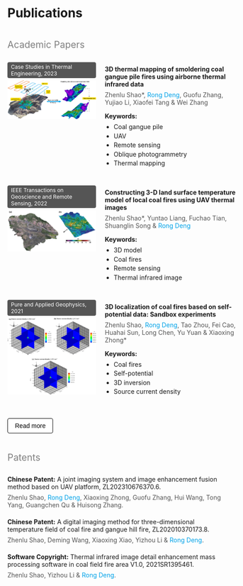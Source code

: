 # Publications

## Academic Papers

<div class="publications-list">

  <div class='paper-box'>
    <div class='paper-box-image'>
      <div class="badge">Case Studies in Thermal Engineering, 2023</div>
      <img src='images/pub4.png' alt="3D thermal mapping publication" width="100%">
    </div>
    <div class='paper-box-text'>
      <p><a href="https://www.sciencedirect.com/science/article/pii/S2214157X23004525" target="_blank" rel="noopener noreferrer"><strong>3D thermal mapping of smoldering coal gangue pile fires using airborne thermal infrared data</strong></a></p>
      <p class="authors">Zhenlu Shao*, <span class="author-highlight">Rong Deng</span>, Guofu Zhang, Yujiao Li, Xiaofei Tang & Wei Zhang</p>
      <div class="keywords">
        <strong>Keywords:</strong>
        <ul>
          <li>Coal gangue pile</li>
          <li>UAV</li>
          <li>Remote sensing</li>
          <li>Oblique photogrammetry</li>
          <li>Thermal mapping</li>
        </ul>
      </div>
    </div>
  </div>

  <div class='paper-box'>
    <div class='paper-box-image'>
      <div class="badge">IEEE Transactions on Geoscience and Remote Sensing, 2022</div>
      <img src='images/pub3.gif' alt="Constructing 3-D land surface temperature publication" width="100%">
    </div>
    <div class='paper-box-text'>
      <p><a href="https://ieeexplore.ieee.org/abstract/document/9779710" target="_blank" rel="noopener noreferrer"><strong>Constructing 3-D land surface temperature model of local coal fires using UAV thermal images</strong></a></p>
      <p class="authors">Zhenlu Shao*, Yuntao Liang, Fuchao Tian, Shuanglin Song & <span class="author-highlight">Rong Deng</span></p>
      <div class="keywords">
        <strong>Keywords:</strong>
        <ul>
          <li>3D model</li>
          <li>Coal fires</li>
          <li>Remote sensing</li>
          <li>Thermal infrared image</li>
        </ul>
      </div>
    </div>
  </div>

  <div class='paper-box'>
    <div class='paper-box-image'>
      <div class="badge">Pure and Applied Geophysics, 2021</div>
      <img src='images/pub2.webp' alt="3D localization of coal fires publication" width="100%">
    </div>
    <div class='paper-box-text'>
      <p><a href="https://link.springer.com/article/10.1007/s00024-021-02883-z" target="_blank" rel="noopener noreferrer"><strong>3D localization of coal fires based on self-potential data: Sandbox experiments</strong></a></p>
      <p class="authors">Zhenlu Shao, <span class="author-highlight">Rong Deng</span>, Tao Zhou, Fei Cao, Huahai Sun, Long Chen, Yu Yuan & Xiaoxing Zhong*</p>
      <div class="keywords">
        <strong>Keywords:</strong>
        <ul>
          <li>Coal fires</li>
          <li>Self-potential</li>
          <li>3D inversion</li>
          <li>Source current density</li>
        </ul>
      </div>
    </div>
  </div>

  <div id="more-papers" class="collapsible-content is-hidden">
    <div class='paper-box'>
      <div class='paper-box-image'>
        <div class="badge">International Journal of Remote Sensing, 2020</div>
        <img src='images/pub1.jpg' alt="Three-dimensional-imaging thermal surfaces publication" width="100%">
      </div>
      <div class='paper-box-text'>
        <p><a href="https://www.tandfonline.com/doi/full/10.1080/01431161.2020.1823044" target="_blank" rel="noopener noreferrer"><strong>Three-dimensional-imaging thermal surfaces of coal fires based on UAV thermal infrared data</strong></a></p>
        <p class="authors">Zhenlu Shao, Yizhou Li, <span class="author-highlight">Rong Deng</span>, Deming Wang* & Xiaoxing Zhong*</p>
      </div>
    </div>
  </div>

  <button class="toggle-button" data-target="#more-papers">Read more</button>
</div>

## Patents

<ul class="patent-list">
  <li>
    <strong>Chinese Patent:</strong> A joint imaging system and image enhancement fusion method based on UAV platform, ZL202310676370.6.
    <p class="authors">Zhenlu Shao, <span class="author-highlight">Rong Deng</span>, Xiaoxing Zhong, Guofu Zhang, Hui Wang, Tong Yang, Guangchen Qu & Huisong Zhang.</p>
  </li>
  <li>
    <strong>Chinese Patent:</strong> A digital imaging method for three-dimensional temperature field of coal fire and gangue hill fire, ZL202010370173.8.
    <p class="authors">Zhenlu Shao, Deming Wang, Xiaoxing Xiao, Yizhou Li & <span class="author-highlight">Rong Deng</span>.</p>
  </li>
  <li>
    <strong>Software Copyright:</strong> Thermal infrared image detail enhancement mass processing software in coal field fire area V1.0, 2021SR1395461.
    <p class="authors">Zhenlu Shao, Yizhou Li & <span class="author-highlight">Rong Deng</span>.</p>
  </li>
</ul>

<style>
  /* Controls visibility for the "Read more" feature */
  .is-hidden {
    display: none;
  }

  /* Styles for the main H2 headings */
  h2 {
    color: gray;
    font-weight: normal; 
    margin-top: 2em;
    margin-bottom: 1em;
    padding-bottom: 0.3em;
  }

  /* General styles for publication links and text */
  .publications-list p, .patent-list p {
    margin-top: 0.5em;
    margin-bottom: 0.5em;
  }
  .publications-list a {
    text-decoration: none;
    color: inherit;
  }
  .publications-list a:hover {
    text-decoration: underline;
  }
  .authors {
    color: #555; /* A slightly softer color for author names */
  }
  .author-highlight {
    color: #00A2E8;
  }

  /* Styles for the keywords section */
  .keywords {
    margin-top: 1em;
  }
  .keywords ul {
    list-style-type: disc;
    margin-top: 0.5em;
    margin-bottom: 1em;
    padding-left: 20px;
  }
  .keywords ul li {
    margin-bottom: 0.25em;
  }

  /* Styles for the patent list */
  .patent-list {
    list-style: none;
    padding-left: 0;
  }
  .patent-list li {
    margin-bottom: 1.5em;
  }

  /* Layout for each paper entry using Flexbox */
  .paper-box {
    display: flex;
    gap: 20px;
    margin-bottom: 2em;
  }
  .paper-box-image {
    flex: 0 0 200px;
  }
  .paper-box-text {
    flex: 1;
    min-width: 300px; /* Prevents text from becoming too narrow on smaller screens */
  }

  /* The small badge above the image */
  .badge {
    font-size: 12px;
    background-color: #555;
    color: white;
    padding: 3px 8px;
    border-radius: 4px;
    margin-bottom: 5px;
    display: inline-block;
  }

  /* The "Read more" button */
  .toggle-button {
    background-color: #FFFFFF;
    color: #000000;
    padding: 8px 16px;
    border: 1px solid #000000;
    border-radius: 4px;
    cursor: pointer;
    font-size: 14px;
    transition: all 0.3s ease;
    margin-top: 10px;
  }
  .toggle-button:hover {
    box-shadow: 0 4px 8px rgba(0, 0, 0, 0.2);
  }
</style>

<script>
document.addEventListener('DOMContentLoaded', function() {
  const toggleButtons = document.querySelectorAll('.toggle-button');

  toggleButtons.forEach(button => {
    button.addEventListener('click', function() {
      const targetSelector = this.getAttribute('data-target');
      const content = document.querySelector(targetSelector);
      
      if (content) {
        content.classList.toggle('is-hidden');
        const isNowHidden = content.classList.contains('is-hidden');
        this.textContent = isNowHidden ? 'Read more' : 'Show less';
      }
    });
  });
});
</script>
